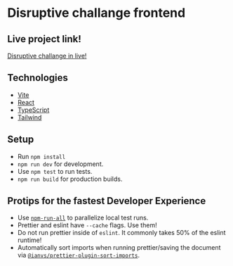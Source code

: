 # Disruptive challange frontend

## Live project link!

[Disruptive challange in live!](https://disruptive-challenge-web.vercel.app/)

## Technologies

- [Vite](https://vitejs.dev/)
- [React](https://reactjs.org/)
- [TypeScript](https://www.typescriptlang.org)
- [Tailwind](https://tailwindcss.com/)

## Setup

- Run `npm install`
- `npm run dev` for development.
- Use `npm test` to run tests.
- `npm run build` for production builds.

## Protips for the fastest Developer Experience

- Use [`npm-run-all`](https://github.com/mysticatea/npm-run-all) to parallelize local test runs.
- Prettier and eslint have `--cache` flags. Use them!
- Do not run prettier inside of `eslint`. It commonly takes 50% of the eslint runtime!
- Automatically sort imports when running prettier/saving the document via [`@ianvs/prettier-plugin-sort-imports`](https://github.com/ianvs/prettier-plugin-sort-imports).
